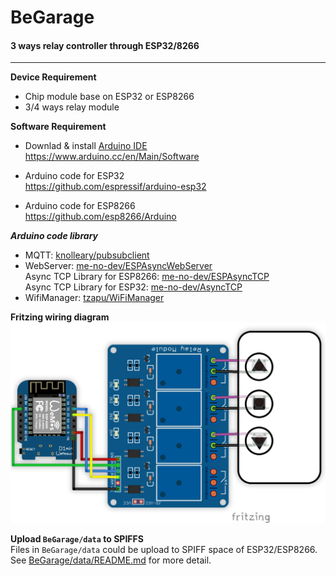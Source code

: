 # BeGarage
#### 3 ways relay controller through ESP32/8266
--------
**Device Requirement**
- Chip module base on ESP32 or ESP8266
- 3/4 ways relay module

**Software Requirement**
- Downlad & install [Arduino IDE](https://www.arduino.cc/en/Main/Software)<br>
https://www.arduino.cc/en/Main/Software

- Arduino code for ESP32<br>
https://github.com/espressif/arduino-esp32 <br>

- Arduino code for ESP8266<br>
https://github.com/esp8266/Arduino

***Arduino code library***<br>
- MQTT:
[knolleary/pubsubclient](https://github.com/knolleary/pubsubclient)
- WebServer:
[me-no-dev/ESPAsyncWebServer](https://github.com/me-no-dev/ESPAsyncWebServer)<br>
Async TCP Library for ESP8266: [me-no-dev/ESPAsyncTCP](https://github.com/me-no-dev/ESPAsyncTCP)<br>
Async TCP Library for ESP32: [me-no-dev/AsyncTCP](https://github.com/me-no-dev/AsyncTCP)<br>
- WifiManager:
[tzapu/WiFiManager](https://github.com/tzapu/WiFiManager)

**Fritzing wiring diagram**
![Image of diagram](diagram.png)<br>

**Upload ``BeGarage/data`` to SPIFFS**<br>
Files in ``BeGarage/data`` could be upload to SPIFF space of ESP32/ESP8266. See [BeGarage/data/README.md](BeGarage/data/) for more detail.
